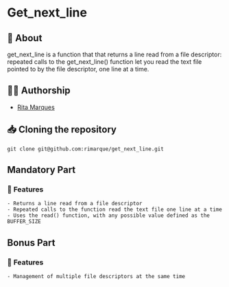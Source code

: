 # **Get_next_line**

## :speech_balloon: **About**
get_next_line is a function that that returns a line read from a file descriptor:
repeated calls to the get_next_line() function let you read the text file pointed to by the file descriptor, one line at a time.

## 🙋‍♀️ **Authorship**
- [Rita Marques](https://github.com/rimarque)

## :inbox_tray: **Cloning the repository**

```shell
git clone git@github.com:rimarque/get_next_line.git 
```

## Mandatory Part

### 💎 **Features**
```
- Returns a line read from a file descriptor
- Repeated calls to the function read the text file one line at a time
- Uses the read() function, with any possible value defined as the BUFFER_SIZE
```

## Bonus Part

### 💎 **Features**
```
- Management of multiple file descriptors at the same time
```
